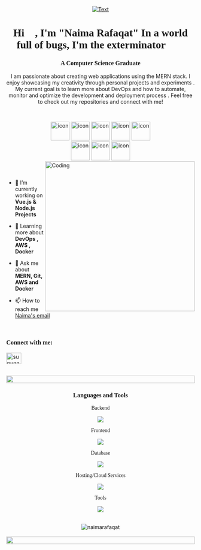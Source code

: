 <!-- fonts -->
<link rel="preconnect" href="https://fonts.googleapis.com">
<link rel="preconnect" href="https://fonts.gstatic.com" crossorigin>
<link href="https://fonts.googleapis.com/css2?family=Anta&family=Nova+Square&display=swap" rel="stylesheet">
<p align="center">
 <a href="https://portfolio-orpin-iota-50.vercel.app"><img src="https://readme-typing-svg.herokuapp.com?font=Architects+Daughter&size=29&duration=1500&pause=1000&color=06A2EA&center=true&vCenter=true&random=false&width=435&lines=Full+stack+web+developer+...;MERN+Stack+Enthusiast+...;Docker+AWS+..." alt="Text" /></a>
</p>
<h1 align="center"
style="font-family: 'Nova Square', cursive;"
>Hi 👋, I'm "Naima Rafaqat" In a world full of bugs, I'm the exterminator 🐞🔨</h1>
<h3 align="center"
style="font-family: 'Nova Square', cursive;"
>A Computer Science Graduate</h3>
<p align="center">I am passionate about creating web applications using the MERN stack. I enjoy showcasing my creativity through personal projects and experiments . My current goal is to learn more about DevOps and how to automate, monitor and optimize the development and deployment process . Feel free to check out my repositories and connect with me! </p>
<p align="center"> 
<br>

<div align="center">
  <img src="https://techstack-generator.vercel.app/react-icon.svg" alt="icon" width="50" height="50" />
  <img src="https://techstack-generator.vercel.app/js-icon.svg" alt="icon"width="50" height="50" />
  <img src="https://techstack-generator.vercel.app/ts-icon.svg" alt="icon" width="50" height="50" />
  <img src="https://techstack-generator.vercel.app/java-icon.svg" alt="icon" width="50" height="50" />
  <img src="https://techstack-generator.vercel.app/python-icon.svg" alt="icon" width="50" height="50" />
</div>
<div align="center">
  <img src="https://techstack-generator.vercel.app/docker-icon.svg" alt="icon" width="50" height="50" />
  <img src="https://techstack-generator.vercel.app/prettier-icon.svg" alt="icon" width="50" height="50" />
  <img src="https://techstack-generator.vercel.app/nginx-icon.svg" alt="icon" width="50" height="50" />
</div>

<img align="right" alt="Coding" width="400" src="https://user-images.githubusercontent.com/74038190/229223263-cf2e4b07-2615-4f87-9c38-e37600f8381a.gif">
<br><br>

- 🔭 I’m currently working on **Vue.js & Node.js Projects**

- 🌱 Learning more about  **DevOps , AWS , Docker**


- 💬 Ask me about **MERN, Git, AWS and Docker**

- 📫 How to reach me [Naima's email](mailto:naimarafaqat@outlook.com)


<br>
<h3 align="left" 
style="font-family: 'Anta'"
>Connect with me:</h3>
<p align="left">
<a href="https://www.linkedin.com/in/naimarafaqat" target="blank"><img align="center" src="https://raw.githubusercontent.com/rahuldkjain/github-profile-readme-generator/master/src/images/icons/Social/linked-in-alt.svg" alt="supunnanayakkara" height="30" width="40" /></a>
</p>
<br>

<img src="https://i.imgur.com/dBaSKWF.gif" height="20" width="100%">
<div align="center">
<h3 align="center" style="font-family: 'Anta', cursive;" width="100vw">Languages and Tools</h3>

<p style="font-family: 'Nova Square'"> 
 Backend
 </p>
<p align="center">
  <a href="https://skillicons.dev">
    <img src="https://skillicons.dev/icons?i=nodejs,java,py,express,nginx" />
  </a>
</p>
<p style="font-family: 'Nova Square'">
 Frontend
 </p>
<p align="center">
  <a href="https://skillicons.dev">
    <img src="https://skillicons.dev/icons?i=ts,js,react,vite,html,css,bootstrap" />
  </a>
</p>

<p style="font-family: 'Nova Square'">
 Database
 </p>
<p align="center">
  <a href="https://skillicons.dev">
    <img src="https://skillicons.dev/icons?i=mongodb,mysql" />
  </a>
</p>

<p style="font-family: 'Nova Square'">
 Hosting/Cloud Services
 </p>
<p align="center">
  <a href="https://skillicons.dev">
    <img src="https://skillicons.dev/icons?i=firebase,vercel" />
  </a>
</p>

 <p style="font-family: 'Nova Square'">
 Tools
 </p>
<p align="center">
  <a href="https://skillicons.dev">
    <img src="https://skillicons.dev/icons?i=git,github,docker,figma,vscode,postman,linux,notion,npm,debian" />
  </a>
</p>

<br/>

<div align="center">
<img align="center" src="https://github-readme-stats.vercel.app/api/top-langs?username=naimarafaqatt&show_icons=true&theme=radical&locale=en&layout=compact" alt="naimarafaqat" />

</div>
<br>
<img src="https://i.imgur.com/dBaSKWF.gif" height="20" width="100%">
<h3 align="left"
style="font-family: 'Anta'"
